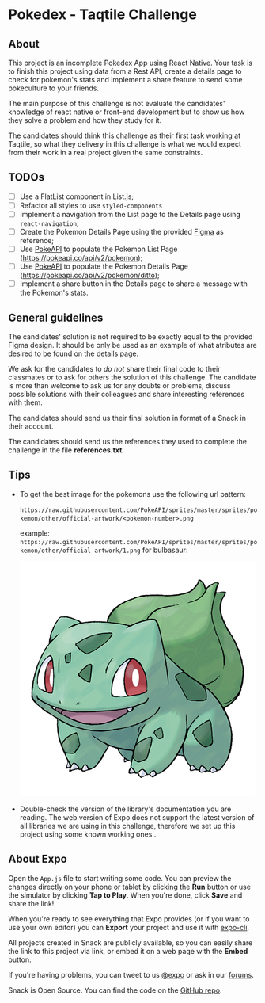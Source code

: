 # Pokedex - Taqtile Challenge

## About

This project is an incomplete Pokedex App using React Native. Your task is to finish this project using data from a Rest API, create a details page to check for pokemon's stats and implement a share feature to send some pokeculture to your friends.

The main purpose of this challenge is not evaluate the candidates' knowledge of react native or front-end development but to show us how they solve a problem and how they study for it.

The candidates should think this challenge as their first task working at Taqtile, so what they delivery in this challenge is what we would expect from their work in a real project given the same constraints.

## TODOs

- [ ] Use a FlatList component in List.js;
- [ ] Refactor all styles to use `styled-components`
- [ ] Implement a navigation from the List page to the Details page using `react-navigation`;
- [ ] Create the Pokemon Details Page using the provided [Figma](https://www.figma.com/file/m7h8wWZO3u6qCC3Edw1BGU/taqchallenge-(Copy)?node-id=0%3A1) as reference;
- [ ] Use [PokeAPI](https://pokeapi.co/) to populate the Pokemon List Page (https://pokeapi.co/api/v2/pokemon);
- [ ] Use  [PokeAPI](https://pokeapi.co/) to populate the Pokemon Details Page (https://pokeapi.co/api/v2/pokemon/ditto);
- [ ] Implement a share button in the Details page to share a message with the Pokemon's stats.

## General guidelines

The candidates' solution is not required to be exactly equal to the provided Figma design. It should be only be used as an example of what atributes are desired to be found on the details page.

We ask for the candidates to *do not* share their final code to their classmates or to ask for others the solution of this challenge. The candidate is more than welcome to ask us for any doubts or problems, discuss possible solutions with their colleagues and share interesting references with them.

The candidates should send us their final solution in format of a Snack in their account.

The candidates should send us the references they used to complete the challenge in the file **references.txt**.

## Tips

- To get the best image for the pokemons use the following url pattern: 

  `https://raw.githubusercontent.com/PokeAPI/sprites/master/sprites/pokemon/other/official-artwork/<pokemon-number>.png`

  example: `https://raw.githubusercontent.com/PokeAPI/sprites/master/sprites/pokemon/other/official-artwork/1.png` for bulbasaur:

  ![bulbasur](https://raw.githubusercontent.com/PokeAPI/sprites/master/sprites/pokemon/other/official-artwork/1.png)
  

- Double-check the version of the library's documentation you are reading. The web version of Expo does not support the latest version of all libraries we are using in this challenge, therefore we set up this project using some known working ones..



## About Expo

Open the `App.js` file to start writing some code. You can preview the changes directly on your phone or tablet by clicking the **Run** button or use the simulator by clicking **Tap to Play**. When you're done, click **Save** and share the link!

When you're ready to see everything that Expo provides (or if you want to use your own editor) you can **Export** your project and use it with [expo-cli](https://docs.expo.io/versions/latest/introduction/installation.html).

All projects created in Snack are publicly available, so you can easily share the link to this project via link, or embed it on a web page with the **Embed** button.

If you're having problems, you can tweet to us [@expo](https://twitter.com/expo) or ask in our [forums](https://forums.expo.io).

Snack is Open Source. You can find the code on the [GitHub repo](https://github.com/expo/snack-web).
